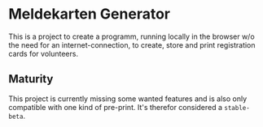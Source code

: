 # Meldekarten Generator
This is a project to create a programm, running locally in the browser w/o the need for an internet-connection, to create, store and print registration cards for volunteers.
## Maturity
This project is currently missing some wanted features and is also only compatible with one kind of pre-print. It's therefor considered a `stable-beta`. 
